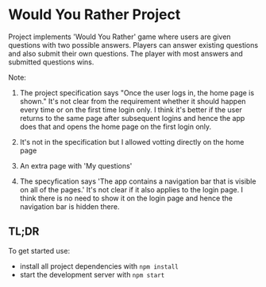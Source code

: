 # Would You Rather Project

Project implements 'Would You Rather' game where users are given questions with two possible answers.
Players can answer existing questions and also submit their own questions.
The player with most answers and submitted questions wins.

Note:

1) The project specification says "Once the user logs in, the home page is shown."
   It's not clear from the requirement whether it should happen every time or on the first time login only.
   I think it's better if the user returns to the same page after subsequent logins and hence the app does that and opens the home page on the first login only.

2) It's not in the specification but I allowed votting directly on the home page

3) An extra page with 'My questions' 

4)  The specyfication says 'The app contains a navigation bar that is visible on all of the pages.' 
    It's not clear if it also applies to the login page. 
    I think there is no need to show it on the login page and hence the navigation bar is hidden there.


## TL;DR

To get started use:

* install all project dependencies with `npm install`
* start the development server with `npm start`